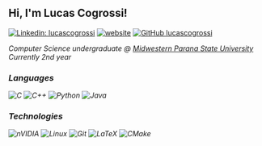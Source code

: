 <h2> Hi, I'm Lucas Cogrossi! </h2>

[![Linkedin: lucascogrossi](https://img.shields.io/badge/-lucascogrossi-black?style=flat-square&logo=Linkedin&logoColor=white&link=https://www.linkedin.com/in/lucascogrossi/)](https://www.linkedin.com/in/lucascogrossi/)
[![website](https://img.shields.io/badge/website-binformational)](https://lucascogrossi.github.io/)
[![GitHub lucascogrossi](https://img.shields.io/github/followers/lucascogrossi?label=follow&style=social)](https://www.github.com/lucascogrossi)

<p><em>Computer Science undergraduate @ <a href="http://www3.unicentro.br">Midwestern Parana State University</a> Currently 2nd year

### Languages

![C](https://img.shields.io/badge/c-%2300599C.svg?style=for-the-badge&logo=c&logoColor=white)
![C++](https://img.shields.io/badge/c++-%2300599C.svg?style=for-the-badge&logo=c%2B%2B&logoColor=white)
![Python](https://img.shields.io/badge/python-3670A0?style=for-the-badge&logo=python&logoColor=ffdd54)
![Java](https://img.shields.io/badge/java-%23ED8B00.svg?style=for-the-badge&logo=openjdk&logoColor=white)

### Technologies

![nVIDIA](https://img.shields.io/badge/cuda-%2376B900.svg?style=for-the-badge&logo=nVIDIA&logoColor=white)
![Linux](https://img.shields.io/badge/Linux-FCC624?style=for-the-badge&logo=linux&logoColor=black)
![Git](https://img.shields.io/badge/git-%23F05033.svg?style=for-the-badge&logo=git&logoColor=white)
![LaTeX](https://img.shields.io/badge/latex-%23008080.svg?style=for-the-badge&logo=latex&logoColor=white)
![CMake](https://img.shields.io/badge/CMake-%23008FBA.svg?style=for-the-badge&logo=cmake&logoColor=white)

